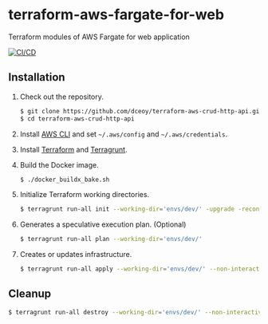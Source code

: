 terraform-aws-fargate-for-web
=============================

Terraform modules of AWS Fargate for web application

[![CI/CD](https://github.com/dceoy/terraform-aws-fargate-for-web/actions/workflows/ci.yml/badge.svg)](https://github.com/dceoy/terraform-aws-fargate-for-web/actions/workflows/ci.yml)

Installation
------------

1.  Check out the repository.

    ```sh
    $ git clone https://github.com/dceoy/terraform-aws-crud-http-api.git
    $ cd terraform-aws-crud-http-api
    ```

2.  Install [AWS CLI](https://aws.amazon.com/cli/) and set `~/.aws/config` and `~/.aws/credentials`.

3.  Install [Terraform](https://www.terraform.io/) and [Terragrunt](https://terragrunt.gruntwork.io/).

4.  Build the Docker image.

    ```sh
    $ ./docker_buildx_bake.sh
    ```

5.  Initialize Terraform working directories.

    ```sh
    $ terragrunt run-all init --working-dir='envs/dev/' -upgrade -reconfigure
    ```

6.  Generates a speculative execution plan. (Optional)

    ```sh
    $ terragrunt run-all plan --working-dir='envs/dev/'
    ```

7.  Creates or updates infrastructure.

    ```sh
    $ terragrunt run-all apply --working-dir='envs/dev/' --non-interactive
    ```

Cleanup
-------

```sh
$ terragrunt run-all destroy --working-dir='envs/dev/' --non-interactive
```
